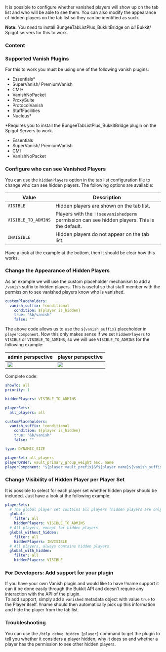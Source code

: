 It is possible to configure whether vanished players will show up on the tab list and who will be able to see them. You can also modify the appearance of hidden players on the tab list so they can be identified as such.

[!]: ifBTLP
**Note:** You _need_ to install BungeeTabListPlus_BukkitBridge on _all_ Bukkit/ Spigot servers for this to work.

[!]: endIf

### Content
[!]: ToC

### Supported Vanish Plugins

For this to work you must be using one of the following vanish plugins:

[!]: ifBTLP
* Essentials*
* SuperVanish/ PremiumVanish
* CMI*
* VanishNoPacket
* ProxySuite
* ProtocolVanish
* StaffFacilities
* Nucleus*

\*Requires you to install the BungeeTabListPlus_BukkitBridge plugin on the Spigot Servers to work.

[!]: endIf
[!]: ifATO
* Essentials
* SuperVanish/ PremiumVanish
* CMI
* VanishNoPacket

[!]: endIf

### Configure who can see Vanished Players

You can use the `hiddenPlayers` option in the tab list configuration file to
change who can see hidden players. The following options are available:

| Value       | Description                                   |
| ----------- | --------------------------------------------- |
| `VISIBLE`   | Hidden players are shown on the tab list.     |
| `VISIBLE_TO_ADMINS` | Players with the `!!seevanishedperm` permission can see hidden players. This is the default. |
| `INVISIBLE` | Hidden players do not appear on the tab list. |

Have a look at the example at the bottom, then it should be clear how this works.

### Change the Appearance of Hidden Players

As an example we will use the custom placeholder mechanism to add a `/vanish` suffix to hidden players.
This is useful so that staff member with the permission to see vanished players know who is vanished.

```yaml
customPlaceholders:
  vanish_suffix: !conditional
    condition: ${player is_hidden}
    true: "&b/vanish"
    false: ""
```

The above code allows us to use the `${vanish_suffix}` placeholder in `playerComponent`.
Now this only makes sense if we set `hiddenPlayers` to `VISIBLE` or `VISIBLE_TO_ADMINS`, so we will use `VISIBLE_TO_ADMINS` for the following example:

| admin perspective        | player perspective       |
| ------------------------ | ------------------------ |
| ![](images/vanish-1.png) | ![](images/vanish-2.png) |

Complete code:
```yaml
showTo: all
priority: 1

hiddenPlayers: VISIBLE_TO_ADMINS

playerSets:
  all_players: all

customPlaceholders:
  vanish_suffix: !conditional
    condition: ${player is_hidden}
    true: "&b/vanish"
    false: ""

type: DYNAMIC_SIZE

playerSet: all_players
playerOrder: vault_primary_group_weight asc, name
playerComponent: "${player vault_prefix}&f${player name}${vanish_suffix}"
```

### Change Visibility of Hidden Player per Player Set

It is possible to select for each player set whether hidden player should be included.
Just have a look at the following example:

```yaml
playerSets:
  # The global player set contains all players (hidden players are only visible to admins)
  global:
    filter: all
    hiddenPlayers: VISIBLE_TO_ADMINS
  # All players, except for hidden players
  global_without_hidden:
    filter: all
    hiddenPlayers: INVISIBLE
  # All players, always contains hidden players.
  global_with_hidden:
    filter: all
    hiddenPlayers: VISIBLE
```

### For Developers: Add support for your plugin

If you have your own Vanish plugin and would like to have !!name support it can it be done easily through the Bukkit API and doesn't require any interaction with the API of the plugin.  
To add support, simply add a `vanished` metadata object with value `true` to the Player itself. !!name should then automatically pick up this information and hide the player from the tab list.

[!]: ifBTLP
### Troubleshooting

You can use the `/btlp debug hidden [player]` command to get the plugin to tell you whether it considers a player hidden, why it does so and whether a player has the permission to see other hidden players.

[!]: endIf

